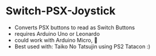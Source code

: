 # Switch-PSX-Joystick
- Converts PSX buttons to read as Switch Buttons
- requires Arduino Uno or Leonardo
- could work with Arduino Micro, 🤔
- Best used with: Taiko No Tatsujin using PS2 Tatacon :)
